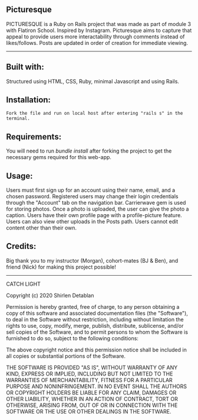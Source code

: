 ## Picturesque 

PICTURESQUE is a Ruby on Rails project that was made as part of module 3 with Flatiron School.
Inspired by Instagram. Picturesque aims to capture that appeal to provide users more interactability 
through comments instead of likes/follows. Posts are updated in order of creation for immediate viewing.

____________________________

## Built with:

Structured using HTML, CSS, Ruby, minimal Javascript and using Rails.

## Installation:

`Fork the file and run on local host after entering "rails s" in the terminal.`

## Requirements:

You will need to run *bundle install* after forking the project to get the necessary gems required for this web-app. 

## Usage:

Users must first sign up for an account using their name, email, and a chosen password. Registered users may change their login credentials through the "Account" tab on the navigation bar. Carrierwave gem is used for storing photos. Once a photo is uploaded, the user can give the photo a caption. Users have their own profile page with a profile-picture feature. Users can also view other uploads in the Posts path. Users cannot edit content other than their own. 

## Credits:

Big thank you to my instructor (Morgan), cohort-mates (BJ & Ben), and friend (Nick) for making this project possible!
____________________________

CATCH LIGHT

Copyright (c) 2020 Shirlen Detablan

Permission is hereby granted, free of charge, to any person obtaining a copy
of this software and associated documentation files (the "Software"), to deal
in the Software without restriction, including without limitation the rights
to use, copy, modify, merge, publish, distribute, sublicense, and/or sell
copies of the Software, and to permit persons to whom the Software is
furnished to do so, subject to the following conditions:

The above copyright notice and this permission notice shall be included in all
copies or substantial portions of the Software.

THE SOFTWARE IS PROVIDED "AS IS", WITHOUT WARRANTY OF ANY KIND, EXPRESS OR
IMPLIED, INCLUDING BUT NOT LIMITED TO THE WARRANTIES OF MERCHANTABILITY,
FITNESS FOR A PARTICULAR PURPOSE AND NONINFRINGEMENT. IN NO EVENT SHALL THE
AUTHORS OR COPYRIGHT HOLDERS BE LIABLE FOR ANY CLAIM, DAMAGES OR OTHER
LIABILITY, WHETHER IN AN ACTION OF CONTRACT, TORT OR OTHERWISE, ARISING FROM,
OUT OF OR IN CONNECTION WITH THE SOFTWARE OR THE USE OR OTHER DEALINGS IN THE
SOFTWARE.
